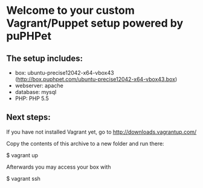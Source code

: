 Welcome to your custom Vagrant/Puppet setup powered by puPHPet
==============================================================

The setup includes:
-------------------
* box:       ubuntu-precise12042-x64-vbox43 (http://box.puphpet.com/ubuntu-precise12042-x64-vbox43.box)
* webserver: apache
* database:  mysql
* PHP:       PHP 5.5

Next steps:
-----------
If you have not installed Vagrant yet, go to http://downloads.vagrantup.com/

Copy the contents of this archive to a new folder
and run there:

$ vagrant up

Afterwards you may access your box with

$ vagrant ssh

